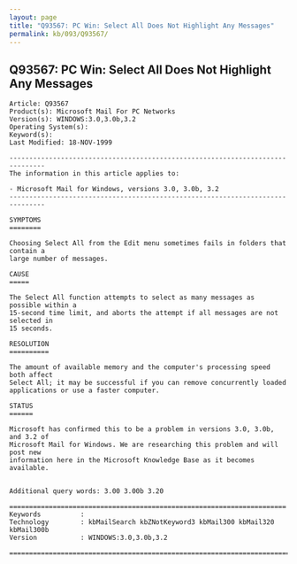 ```yaml
---
layout: page
title: "Q93567: PC Win: Select All Does Not Highlight Any Messages"
permalink: kb/093/Q93567/
---
```


## Q93567: PC Win: Select All Does Not Highlight Any Messages

	Article: Q93567
	Product(s): Microsoft Mail For PC Networks
	Version(s): WINDOWS:3.0,3.0b,3.2
	Operating System(s): 
	Keyword(s): 
	Last Modified: 18-NOV-1999
	
	-------------------------------------------------------------------------------
	The information in this article applies to:
	
	- Microsoft Mail for Windows, versions 3.0, 3.0b, 3.2 
	-------------------------------------------------------------------------------
	
	SYMPTOMS
	========
	
	Choosing Select All from the Edit menu sometimes fails in folders that contain a
	large number of messages.
	
	CAUSE
	=====
	
	The Select All function attempts to select as many messages as possible within a
	15-second time limit, and aborts the attempt if all messages are not selected in
	15 seconds.
	
	RESOLUTION
	==========
	
	The amount of available memory and the computer's processing speed both affect
	Select All; it may be successful if you can remove concurrently loaded
	applications or use a faster computer.
	
	STATUS
	======
	
	Microsoft has confirmed this to be a problem in versions 3.0, 3.0b, and 3.2 of
	Microsoft Mail for Windows. We are researching this problem and will post new
	information here in the Microsoft Knowledge Base as it becomes available.
	
	
	Additional query words: 3.00 3.00b 3.20
	
	======================================================================
	Keywords          :  
	Technology        : kbMailSearch kbZNotKeyword3 kbMail300 kbMail320 kbMail300b
	Version           : WINDOWS:3.0,3.0b,3.2
	
	=============================================================================
	
